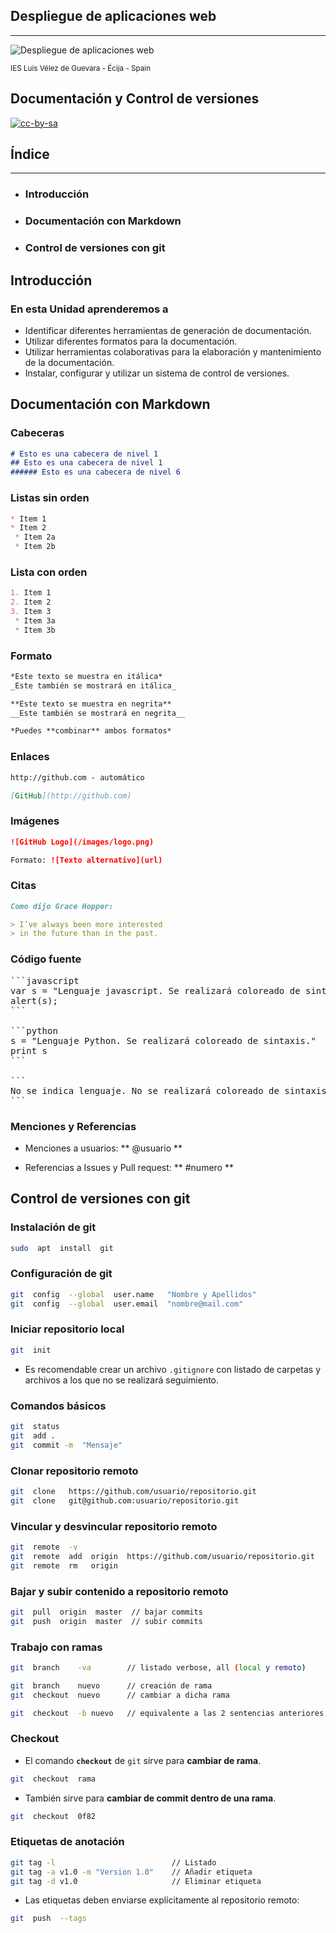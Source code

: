 <!---
Ejemplos de inserción de videos

<video class="stretch" controls><source src="http://clips.vorwaerts-gmbh.de/big_buck_bunny.mp4" type="video/mp4"></video>
<iframe width="560" height="315" src="https://www.youtube.com/embed/3RBq-WlL4cU" frameborder="0" allowfullscreen></iframe>

slide: data-background="#ff0000" 
element: class="fragment" data-fragment-index="1"
-->

## Despliegue de aplicaciones web
---
![Despliegue de aplicaciones web](http://jamj2000.github.io/despliegueaplicacionesweb/despliegueaplicacionesweb.png)
<p><small> IES Luis Vélez de Guevara - Écija - Spain </small></p>


## Documentación y Control de versiones

[![cc-by-sa](http://jamj2000.github.io/despliegueaplicacionesweb/cc-by-sa.png)](http://creativecommons.org/licenses/by-sa/4.0/)


## Índice
--- 
- ### Introducción
- ### Documentación con Markdown
- ### Control de versiones con git

<!--- Note: Nota a pie de página. -->



## Introducción


### En esta Unidad aprenderemos a

- Identificar diferentes herramientas de generación de documentación.
- Utilizar diferentes formatos para la documentación.
- Utilizar herramientas colaborativas para la elaboración y mantenimiento de la documentación.
- Instalar, configurar y utilizar un sistema de control de versiones.



## Documentación con Markdown


### Cabeceras

```markdown
# Esto es una cabecera de nivel 1
## Esto es una cabecera de nivel 1
###### Esto es una cabecera de nivel 6
```


### Listas sin orden

```markdown
* Item 1
* Item 2
 * Item 2a
 * Item 2b
```


### Lista con orden

```markdown
1. Item 1
2. Item 2
3. Item 3
 * Item 3a
 * Item 3b
```


### Formato

```markdown
*Este texto se muestra en itálica*
_Este también se mostrará en itálica_

**Este texto se muestra en negrita**
__Este también se mostrará en negrita__

*Puedes **combinar** ambos formatos*
```


### Enlaces

```markdown
http://github.com - automático

[GitHub](http://github.com)
```


### Imágenes

```markdown
![GitHub Logo](/images/logo.png)

Formato: ![Texto alternativo](url)
```


### Citas

```markdown
Como dijo Grace Hopper:

> I’ve always been more interested
> in the future than in the past.
```


### Código fuente

<pre>
```javascript
var s = "Lenguaje javascript. Se realizará coloreado de sintaxis.";
alert(s); 
```

```python
s = "Lenguaje Python. Se realizará coloreado de sintaxis."
print s
```

```
No se indica lenguaje. No se realizará coloreado de sintaxis. 
```
</pre>


### Menciones y Referencias
- Menciones a usuarios:  ** @usuario **

- Referencias a Issues y Pull request:  **  #numero ** 



## Control de versiones con git


### Instalación de git

```bash
sudo  apt  install  git
```


### Configuración de git

```bash
git  config  --global  user.name   "Nombre y Apellidos"
git  config  --global  user.email  "nombre@mail.com"
```


### Iniciar repositorio local

```bash
git  init
```

- Es recomendable crear un archivo `.gitignore` con listado de carpetas y archivos a los que no se realizará seguimiento.


### Comandos básicos

```bash
git  status
git  add .
git  commit -m  "Mensaje"
```


### Clonar repositorio remoto 

```bash
git  clone   https://github.com/usuario/repositorio.git
git  clone   git@github.com:usuario/repositorio.git
```


### Vincular y desvincular repositorio remoto

```bash
git  remote  -v
git  remote  add  origin  https://github.com/usuario/repositorio.git
git  remote  rm   origin
```


### Bajar y subir contenido a repositorio remoto

```bash
git  pull  origin  master  // bajar commits
git  push  origin  master  // subir commits
```


###  Trabajo con ramas

```bash
git  branch    -va        // listado verbose, all (local y remoto)

git  branch    nuevo      // creación de rama
git  checkout  nuevo      // cambiar a dicha rama

git  checkout  -b nuevo   // equivalente a las 2 sentencias anteriores
```


### Checkout

- El comando **`checkout`** de `git` sirve para **cambiar de rama**.

```bash
git  checkout  rama
```

- También sirve para **cambiar de commit dentro de una rama**.

```bash
git  checkout  0f82
```


### Etiquetas de anotación

```bash
git tag -l                          // Listado
git tag -a v1.0 -m "Version 1.0"    // Añadir etiqueta
git tag -d v1.0                     // Eliminar etiqueta
```

- Las etiquetas deben enviarse explícitamente al repositorio remoto:

```bash
git  push  --tags
```
